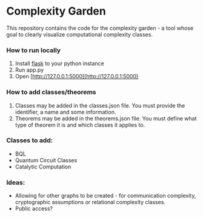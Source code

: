# Complexity Garden
This repository contains the code for the complexity garden - a tool whose goal to clearly visualize computational complexity classes.

### How to run locally
1. Install [flask](https://flask.palletsprojects.com/en/stable/) to your python instance
2. Run app.py
3. Open [http://127.0.0.1:5000](http://127.0.0.1:5000)

### How to add classes/theorems
1. Classes may be added in the classes.json file. You must provide the identifier, a name and some information.
2. Theorems may be added in the theorems.json file. You must define what type of theorem it is and which classes it applies to.

### Classes to add:
 - BQL
 - Quantum Circuit Classes
 - Catalytic Computation

### Ideas:
- Allowing for other graphs to be created - for communication complexity, cryptographic assumptions or relational complexity classes.
- Public access?